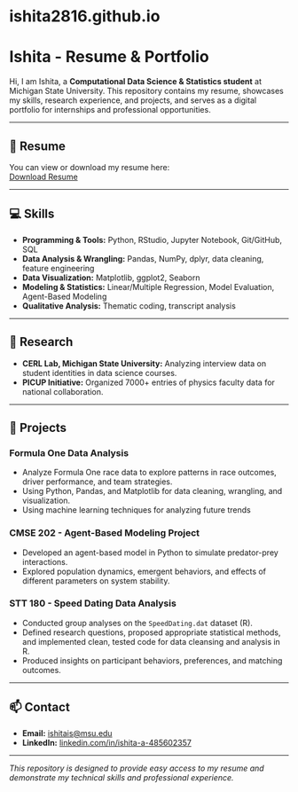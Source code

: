 # ishita2816.github.io
# Ishita - Resume & Portfolio

Hi, I am Ishita, a **Computational Data Science & Statistics student** at Michigan State University. This repository contains my resume, showcases my skills, research experience, and projects, and serves as a digital portfolio for internships and professional opportunities.

---

## 📄 Resume
You can view or download my resume here:  
[Download Resume](resume.pdf)

---

## 💻 Skills
- **Programming & Tools:** Python, RStudio, Jupyter Notebook, Git/GitHub, SQL  
- **Data Analysis & Wrangling:** Pandas, NumPy, dplyr, data cleaning, feature engineering  
- **Data Visualization:** Matplotlib, ggplot2, Seaborn  
- **Modeling & Statistics:** Linear/Multiple Regression, Model Evaluation, Agent-Based Modeling  
- **Qualitative Analysis:** Thematic coding, transcript analysis  

---

## 🧪 Research 
- **CERL Lab, Michigan State University:** Analyzing interview data on student identities in data science courses.  
- **PICUP Initiative:** Organized 7000+ entries of physics faculty data for national collaboration.  

---
## 🧪 Projects

### Formula One Data Analysis
- Analyze Formula One race data to explore patterns in race outcomes, driver performance, and team strategies.  
- Using Python, Pandas, and Matplotlib for data cleaning, wrangling, and visualization.
- Using machine learning techniques for analyzing future trends 

### CMSE 202 - Agent-Based Modeling Project
- Developed an agent-based model in Python to simulate predator-prey interactions.  
- Explored population dynamics, emergent behaviors, and effects of different parameters on system stability.

### STT 180 - Speed Dating Data Analysis
- Conducted group analyses on the `SpeedDating.dat` dataset (R).  
- Defined research questions, proposed appropriate statistical methods, and implemented clean, tested code for data cleansing and analysis in R.  
- Produced insights on participant behaviors, preferences, and matching outcomes.
---

## 📫 Contact
- **Email:** [ishitais@msu.edu](mailto:ishitais@msu.edu)  
- **LinkedIn:** [linkedin.com/in/ishita-a-485602357](https://www.linkedin.com/in/ishita-a-485602357)  

---

*This repository is designed to provide easy access to my resume and demonstrate my technical skills and professional experience.*
